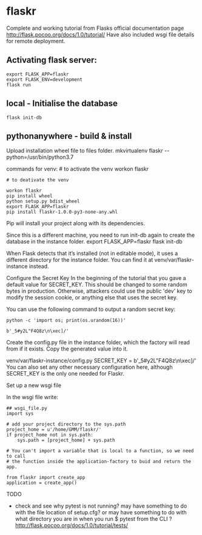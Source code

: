 # flaskr
Complete and working tutorial from Flasks official documentation page http://flask.pocoo.org/docs/1.0/tutorial/
Have also included wsgi file details for remote deployment.


## Activating flask server:
    export FLASK_APP=flaskr
    export FLASK_ENV=development
    flask run


## local - Initialise the database
    flask init-db

## pythonanywhere - build & install
Upload installation wheel file to files folder.
    mkvirtualenv flaskr --python=/usr/bin/python3.7

commands for venv:
    # to activate the venv
    workon flaskr

    # to deativate the venv      

    workon flaskr
    pip install wheel
    python setup.py bdist_wheel
    export FLASK_APP=flaskr
    pip install flaskr-1.0.0-py3-none-any.whl
Pip will install your project along with its dependencies.

Since this is a different machine, you need to run init-db again to create the database in the instance folder.
    export FLASK_APP=flaskr
    flask init-db

When Flask detects that it’s installed (not in editable mode), it uses a different directory for the instance folder. You can find it at venv/var/flaskr-instance instead.

Configure the Secret Key
In the beginning of the tutorial that you gave a default value for SECRET_KEY. This should be changed to some random bytes in production. Otherwise, attackers could use the public 'dev' key to modify the session cookie, or anything else that uses the secret key.

You can use the following command to output a random secret key:

    python -c 'import os; print(os.urandom(16))'

    b'_5#y2L"F4Q8z\n\xec]/'

Create the config.py file in the instance folder, which the factory will read from if it exists. Copy the generated value into it.

venv/var/flaskr-instance/config.py
    SECRET_KEY = b'_5#y2L"F4Q8z\n\xec]/'
You can also set any other necessary configuration here, although SECRET_KEY is the only one needed for Flaskr.

Set up a new wsgi file

In the wsgi file write:

    ## wsgi_file.py
    import sys

    # add your project directory to the sys.path
    project_home = u'/home/GMM/flaskr/'
    if project_home not in sys.path:
        sys.path = [project_home] + sys.path

    # You can't import a variable that is local to a function, so we need to call
    # the function inside the application-factory to buid and return the app.

    from flaskr import create_app
    application = create_app()



TODO
- check and see why pytest is not running? may have something to do with the file location of setup.cfg? or may have something to do with what directory you are in when you run $ pytest from the CLI ? http://flask.pocoo.org/docs/1.0/tutorial/tests/
